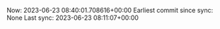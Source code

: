 Now: 2023-06-23 08:40:01.708616+00:00 Earliest commit since sync: None Last sync: 2023-06-23 08:11:07+00:00
